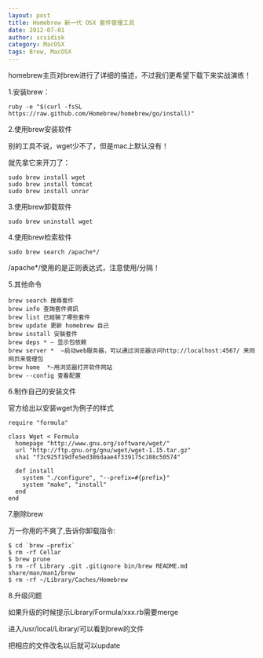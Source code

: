 ```yaml
---
layout: post
title: Homebrew 新一代 OSX 套件管理工具
date: 2012-07-01
author: scsidisk
category: MacOSX
tags: Brew, MacOSX
---
```


homebrew主页对brew进行了详细的描述，不过我们更希望下载下来实战演练！ 

1.安装brew： 

```
ruby -e "$(curl -fsSL https://raw.github.com/Homebrew/homebrew/go/install)"
```

2.使用brew安装软件 

别的工具不说，wget少不了，但是mac上默认没有！ 

就先拿它来开刀了： 

```
sudo brew install wget  
sudo brew install tomcat  
sudo brew install unrar  
```

3.使用brew卸载软件 

```
sudo brew uninstall wget  
```

4.使用brew检索软件 

```
sudo brew search /apache*/  
```

/apache*/使用的是正则表达式，注意使用/分隔！ 

5.其他命令

```
brew search 搜尋套件
brew info 查詢套件資訊
brew list 已經裝了哪些套件
brew update 更新 homebrew 自己
brew install 安裝套件
brew deps * — 显示包依赖
brew server *  —启动web服务器，可以通过浏览器访问http://localhost:4567/ 来同网页来管理包
brew home  *—用浏览器打开软件网站
brew --config 查看配置
```

6.制作自己的安装文件

官方给出以安装wget为例子的样式

```
require "formula"

class Wget < Formula
  homepage "http://www.gnu.org/software/wget/"
  url "http://ftp.gnu.org/gnu/wget/wget-1.15.tar.gz"
  sha1 "f3c925f19dfe5ed386daae4f339175c108c50574"

  def install
    system "./configure", "--prefix=#{prefix}"
    system "make", "install"
  end
end
```

7.删除brew

万一你用的不爽了,告诉你卸载指令:

```
$ cd `brew –prefix`
$ rm -rf Cellar
$ brew prune
$ rm -rf Library .git .gitignore bin/brew README.md share/man/man1/brew
$ rm -rf ~/Library/Caches/Homebrew
```

8.升级问题

如果升级的时候提示Library/Formula/xxx.rb需要merge

进入/usr/local/Library/可以看到brew的文件

把相应的文件改名以后就可以update